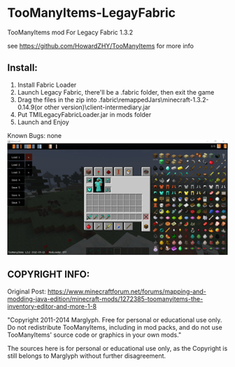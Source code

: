 # TooManyItems-LegayFabric

TooManyItems mod For Legacy Fabric 1.3.2

see https://github.com/HowardZHY/TooManyItems for more info

## Install:
1. Install Fabric Loader
2. Launch Legacy Fabric, there'll be a .fabric folder, then exit the game
3. Drag the files in the zip into .fabric\remappedJars\minecraft-1.3.2-0.14.9(or other version)\client-intermediary.jar
4. Put TMILegacyFabricLoader.jar in mods folder
5. Launch and Enjoy

Known Bugs: none
![image](https://github.com/HowardZHY/TooManyItems-LegacyFabric/blob/1.3.2/TMI1.3.2.png)

## COPYRIGHT INFO:
Original Post: https://www.minecraftforum.net/forums/mapping-and-modding-java-edition/minecraft-mods/1272385-toomanyitems-the-inventory-editor-and-more-1-8

"Copyright 2011-2014 Marglyph. Free for personal or educational use only. Do not redistribute TooManyItems, including in mod packs, and do not use TooManyItems' source code or graphics in your own mods."

The sources here is for personal or educational use only, as the Copyright is still belongs to Marglyph without further disagreement.
